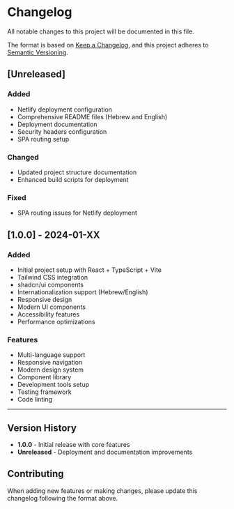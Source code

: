 # Changelog

All notable changes to this project will be documented in this file.

The format is based on [Keep a Changelog](https://keepachangelog.com/en/1.0.0/),
and this project adheres to [Semantic Versioning](https://semver.org/spec/v2.0.0.html).

## [Unreleased]

### Added
- Netlify deployment configuration
- Comprehensive README files (Hebrew and English)
- Deployment documentation
- Security headers configuration
- SPA routing setup

### Changed
- Updated project structure documentation
- Enhanced build scripts for deployment

### Fixed
- SPA routing issues for Netlify deployment

## [1.0.0] - 2024-01-XX

### Added
- Initial project setup with React + TypeScript + Vite
- Tailwind CSS integration
- shadcn/ui components
- Internationalization support (Hebrew/English)
- Responsive design
- Modern UI components
- Accessibility features
- Performance optimizations

### Features
- Multi-language support
- Responsive navigation
- Modern design system
- Component library
- Development tools setup
- Testing framework
- Code linting

---

## Version History

- **1.0.0** - Initial release with core features
- **Unreleased** - Deployment and documentation improvements

## Contributing

When adding new features or making changes, please update this changelog following the format above.